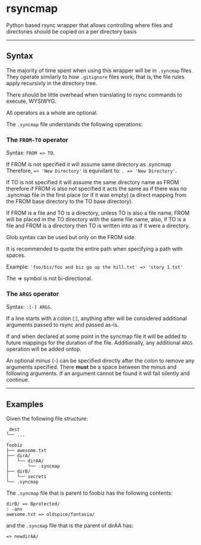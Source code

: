 # rsyncmap
Python based rsync wrapper that allows controlling where files and directories should be copied on a per directory basis

---
## Syntax

The majority of time spent when using this wrapper will be in `.syncmap` files.
They operate similarly to how `.gitignore` files work, that is, the file rules apply recursivly in the directory tree.

There should be little overhead when translating to rsync commands to execute, WYSIWYG.

All operators as a whole are optional.

The `.syncmap` file understands the following operations:

### The `FROM-TO` operator

Syntax: `FROM => TO`.

If FROM is not specified it will assume same directory as .syncmap
Therefore, `=> 'New Directory'` is equivilant to: `. => 'New Directory'`.

If TO is not specified it will assume the same directory name as FROM therefore if FROM is also not specified it acts the same as if there was no .syncmap file in the first place (or if it was empty) (a direct mapping from the FROM base directory to the TO base directory).

If FROM is a file and TO is a directory, unless TO is also a file name, FROM will be placed in the TO directory with the same file name, also, if TO is a file and FROM is a directory then TO is written into as if it were a directory.

Glob syntax can be used but only on the FROM side.

It is recommended to quote the entire path when specifying a path with spaces.

Example: ` 'foo/biz/foo and biz go up the hill.txt' => 'story 1.txt' `

The => symbol is not bi-directional.

### The `ARGS` operator

Syntax: `:[-] ARGS`.

If a line starts with a colon (:), anything after will be considered additional arguments passed to rsync and passed as-is.

If and when declared at some point in the syncmap file it will be added to future mappings for the duration of the file. Additionally, any additional `ARGS` operation will be added ontop.

An optional minus (-) can be specified directly after the colon to remove any arguments specified. There **must** be a space between the minus and following arguments. If an argument cannot be found it will fail silently and continue.

---
## Examples

Given the following file structure:

```
_dest
└── ...

foobiz
├── awesome.txt
├── dirA/
│   └── dirAA/
│       └── .syncmap
├── dirB/
│   └── secrets
└── .syncmap
```

The `.syncmap` file that is parent to foobiz has the following contents:

```
dirB/ => Bprotected/
: -anv
awesome.txt => oldspice/fantasia/
```

and the `.syncmap` file that is the parent of dirAA has:

```
=> newdirAA/
```
